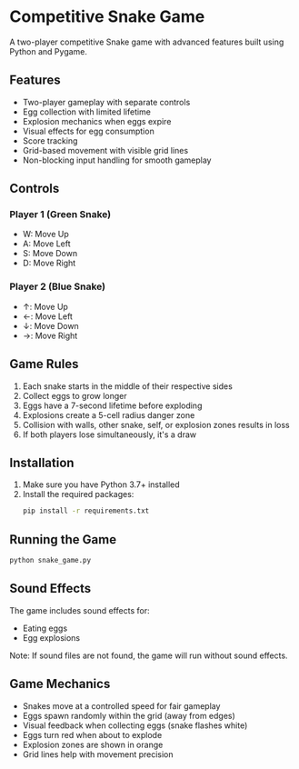 # Competitive Snake Game

A two-player competitive Snake game with advanced features built using Python and Pygame.

## Features

- Two-player gameplay with separate controls
- Egg collection with limited lifetime
- Explosion mechanics when eggs expire
- Visual effects for egg consumption
- Score tracking
- Grid-based movement with visible grid lines
- Non-blocking input handling for smooth gameplay

## Controls

### Player 1 (Green Snake)
- W: Move Up
- A: Move Left
- S: Move Down
- D: Move Right

### Player 2 (Blue Snake)
- ↑: Move Up
- ←: Move Left
- ↓: Move Down
- →: Move Right

## Game Rules

1. Each snake starts in the middle of their respective sides
2. Collect eggs to grow longer
3. Eggs have a 7-second lifetime before exploding
4. Explosions create a 5-cell radius danger zone
5. Collision with walls, other snake, self, or explosion zones results in loss
6. If both players lose simultaneously, it's a draw

## Installation

1. Make sure you have Python 3.7+ installed
2. Install the required packages:
   ```bash
   pip install -r requirements.txt
   ```

## Running the Game

```bash
python snake_game.py
```

## Sound Effects

The game includes sound effects for:
- Eating eggs
- Egg explosions

Note: If sound files are not found, the game will run without sound effects.

## Game Mechanics

- Snakes move at a controlled speed for fair gameplay
- Eggs spawn randomly within the grid (away from edges)
- Visual feedback when collecting eggs (snake flashes white)
- Eggs turn red when about to explode
- Explosion zones are shown in orange
- Grid lines help with movement precision